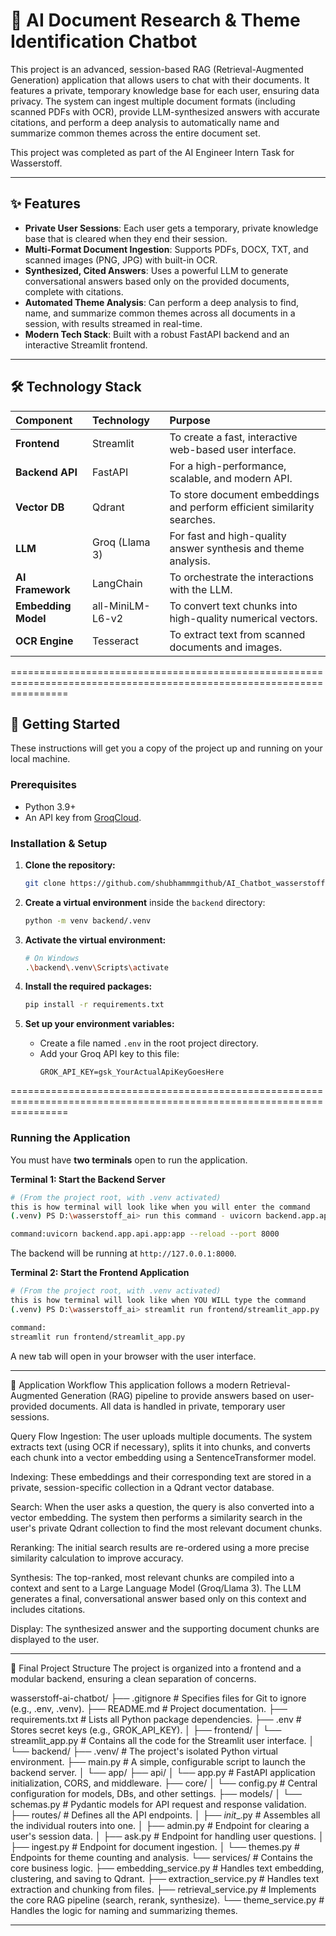 # 📄 AI Document Research & Theme Identification Chatbot

This project is an advanced, session-based RAG (Retrieval-Augmented Generation) application that allows users to chat with their documents. It features a private, temporary knowledge base for each user, ensuring data privacy. The system can ingest multiple document formats (including scanned PDFs with OCR), provide LLM-synthesized answers with accurate citations, and perform a deep analysis to automatically name and summarize common themes across the entire document set.

This project was completed as part of the AI Engineer Intern Task for Wasserstoff.

----------------------------------------------------------------------------------------------------------------------

## ✨ Features

* **Private User Sessions**: Each user gets a temporary, private knowledge base that is cleared when they end their session.
* **Multi-Format Document Ingestion**: Supports PDFs, DOCX, TXT, and scanned images (PNG, JPG) with built-in OCR.
* **Synthesized, Cited Answers**: Uses a powerful LLM to generate conversational answers based only on the provided documents, complete with citations.
* **Automated Theme Analysis**: Can perform a deep analysis to find, name, and summarize common themes across all documents in a session, with results streamed in real-time.
* **Modern Tech Stack**: Built with a robust FastAPI backend and an interactive Streamlit frontend.

----------------------------------------------------------------------------------------------------------------------


## 🛠️ Technology Stack

| Component | Technology | Purpose |
| :--- | :--- | :--- |
| **Frontend** | Streamlit | To create a fast, interactive web-based user interface. |
| **Backend API** | FastAPI | For a high-performance, scalable, and modern API. |
| **Vector DB** | Qdrant | To store document embeddings and perform efficient similarity searches. |
| **LLM** | Groq (Llama 3) | For fast and high-quality answer synthesis and theme analysis. |
| **AI Framework**| LangChain | To orchestrate the interactions with the LLM. |
| **Embedding Model**| all-MiniLM-L6-v2 | To convert text chunks into high-quality numerical vectors. |
| **OCR Engine** | Tesseract | To extract text from scanned documents and images. |


======================================================================================================================


## 🚀 Getting Started

These instructions will get you a copy of the project up and running on your local machine.

### Prerequisites

* Python 3.9+
* An API key from [GroqCloud](https://console.groq.com/keys).

### Installation & Setup

1.  **Clone the repository:**
    ```bash
    git clone https://github.com/shubhammmgithub/AI_Chatbot_wasserstoff
    ```

2.  **Create a virtual environment** inside the `backend` directory:
    ```bash
    python -m venv backend/.venv
    ```

3.  **Activate the virtual environment:**
    ```bash
    # On Windows
    .\backend\.venv\Scripts\activate
    ```

4.  **Install the required packages:**
    ```bash
    pip install -r requirements.txt
    ```

5.  **Set up your environment variables:**
    * Create a file named `.env` in the root project directory.
    * Add your Groq API key to this file:
        ```env
        GROK_API_KEY=gsk_YourActualApiKeyGoesHere
        ```

======================================================================================================================



### Running the Application

You must have **two terminals** open to run the application.

**Terminal 1: Start the Backend Server**
```bash
# (From the project root, with .venv activated)
this is how terminal will look like when you will enter the command
(.venv) PS D:\wasserstoff_ai> run this command - uvicorn backend.app.api.app:app --reload --port 8000

command:uvicorn backend.app.api.app:app --reload --port 8000
```
The backend will be running at `http://127.0.0.1:8000`.

**Terminal 2: Start the Frontend Application**
```bash
# (From the project root, with .venv activated)
this is how terminal will look like when YOU WILL type the command 
(.venv) PS D:\wasserstoff_ai> streamlit run frontend/streamlit_app.py

command:
streamlit run frontend/streamlit_app.py
```
A new tab will open in your browser with the user interface.

--------------------------------------------------------------------------------------------------------------------------------------------------------------------------------------------------------------------------------------------


🚀 Application Workflow
This application follows a modern Retrieval-Augmented Generation (RAG) pipeline to provide answers based on user-provided documents. All data is handled in private, temporary user sessions.

Query Flow
Ingestion: The user uploads multiple documents. The system extracts text (using OCR if necessary), splits it into chunks, and converts each chunk into a vector embedding using a SentenceTransformer model.

Indexing: These embeddings and their corresponding text are stored in a private, session-specific collection in a Qdrant vector database.

Search: When the user asks a question, the query is also converted into a vector embedding. The system then performs a similarity search in the user's private Qdrant collection to find the most relevant document chunks.

Reranking: The initial search results are re-ordered using a more precise similarity calculation to improve accuracy.

Synthesis: The top-ranked, most relevant chunks are compiled into a context and sent to a Large Language Model (Groq/Llama 3). The LLM generates a final, conversational answer based only on this context and includes citations.

Display: The synthesized answer and the supporting document chunks are displayed to the user.

--------------------------------------------------------------------------------------------------------------------------------------------------------------------------------------------------------------------------------------------

📁 Final Project Structure
The project is organized into a frontend and a modular backend, ensuring a clean separation of concerns.

wasserstoff-ai-chatbot/
├── .gitignore               # Specifies files for Git to ignore (e.g., .env, .venv).
├── README.md                # Project documentation.
├── requirements.txt         # Lists all Python package dependencies.
├── .env                     # Stores secret keys (e.g., GROK_API_KEY).
│
├── frontend/
│   └── streamlit_app.py     # Contains all the code for the Streamlit user interface.
│
└── backend/
    ├── .venv/               # The project's isolated Python virtual environment.
    ├── main.py              # A simple, configurable script to launch the backend server.
    │
    └── app/
        ├── api/
        │   └── app.py       # FastAPI application initialization, CORS, and middleware.
        ├── core/
        │   └── config.py    # Central configuration for models, DBs, and other settings.
        ├── models/
        │   └── schemas.py   # Pydantic models for API request and response validation.
        ├── routes/          # Defines all the API endpoints.
        │   ├── _init__.py  # Assembles all the individual routers into one.
        │   ├── admin.py     # Endpoint for clearing a user's session data.
        │   ├── ask.py       # Endpoint for handling user questions.
        │   ├── ingest.py    # Endpoint for document ingestion.
        │   └── themes.py    # Endpoints for theme counting and analysis.
        └── services/        # Contains the core business logic.
            ├── embedding_service.py   # Handles text embedding, clustering, and saving to Qdrant.
            ├── extraction_service.py  # Handles text extraction and chunking from files.
            ├── retrieval_service.py   # Implements the core RAG pipeline (search, rerank, synthesize).
            └── theme_service.py       # Handles the logic for naming and summarizing themes.

--------------------------------------------------------------------------------------------------------------------------------------------------------------------------------------------------------------------------------------------
